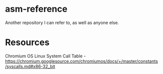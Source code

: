 # asm-reference
Another repository I can refer to, as well as anyone else.

# Resources
Chromium OS Linux System Call Table - https://chromium.googlesource.com/chromiumos/docs/+/master/constants/syscalls.md#x86-32_bit

